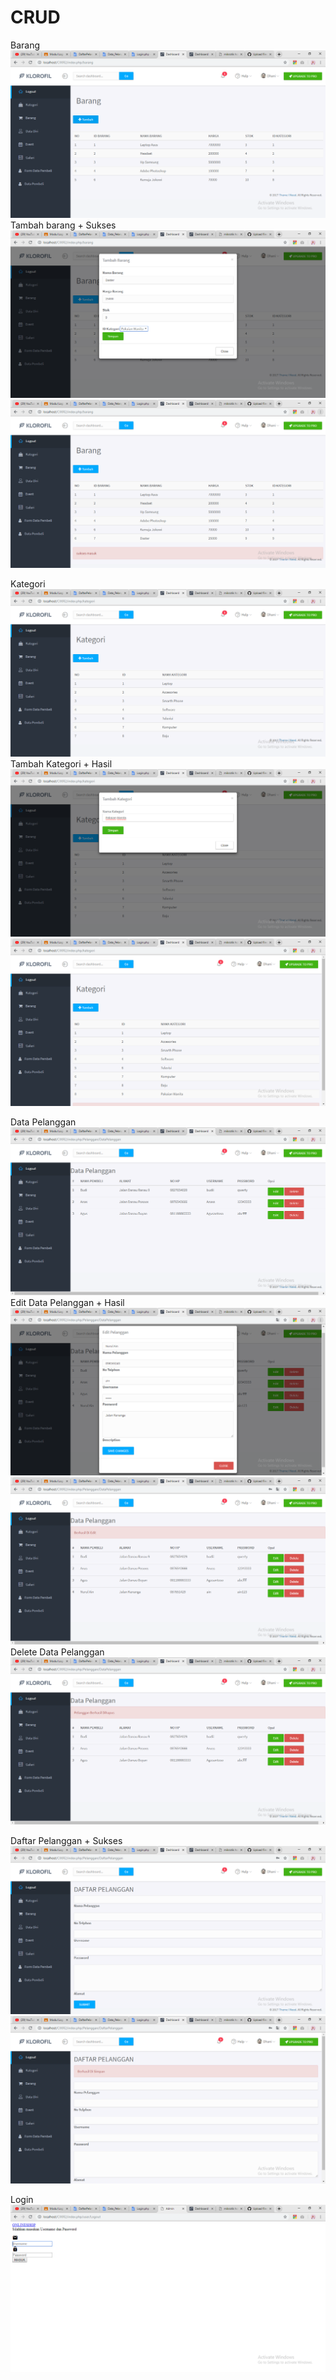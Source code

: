 # CRUD

Barang
![alt text](https://github.com/dhani1711/CRUD/blob/master/ss/barang.png)
Tambah barang + Sukses
![alt text](https://github.com/dhani1711/CRUD/blob/master/ss/tambahbarang.png)
![alt text](https://github.com/dhani1711/CRUD/blob/master/ss/tambahbarangsukses.png)

Kategori
![alt text](https://github.com/dhani1711/CRUD/blob/master/ss/kategori.png)
Tambah Kategori + Hasil
![alt text](https://github.com/dhani1711/CRUD/blob/master/ss/tambahkategori.png)
![alt text](https://github.com/dhani1711/CRUD/blob/master/ss/kategori2.png)

Data Pelanggan
![alt text](https://github.com/dhani1711/CRUD/blob/master/ss/daftarpelanggan.png)
Edit Data Pelanggan + Hasil
![alt text](https://github.com/dhani1711/CRUD/blob/master/ss/editpelanggan.png)
![alt text](https://github.com/dhani1711/CRUD/blob/master/ss/editpelangganberhasil.png)
Delete Data Pelanggan
![alt text](https://github.com/dhani1711/CRUD/blob/master/ss/deletedatapelanggan.png)

Daftar Pelanggan + Sukses
![alt text](https://github.com/dhani1711/CRUD/blob/master/ss/formdaftarpelanggan.png)
![alt text](https://github.com/dhani1711/CRUD/blob/master/ss/savedataberhasil.png)

Login
![alt text](https://github.com/dhani1711/CRUD/blob/master/ss/login.png)

